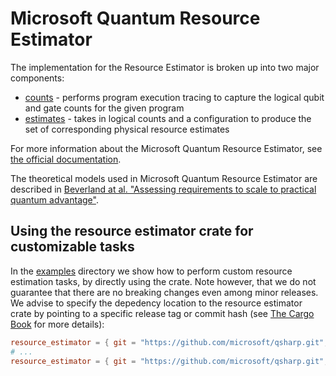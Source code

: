 # Microsoft Quantum Resource Estimator

The implementation for the Resource Estimator is broken up into two major components:

- [counts](./src/counts.rs) - performs program execution tracing to capture the logical qubit and gate counts for the given program
- [estimates](./src/estimates.rs) - takes in logical counts and a configuration to produce the set of corresponding physical resource estimates

For more information about the Microsoft Quantum Resource Estimator, see [the official documentation](https://learn.microsoft.com/en-us/azure/quantum/intro-to-resource-estimation).

The theoretical models used in Microsoft Quantum Resource Estimator are described in [Beverland at al. "Assessing requirements to scale to practical quantum advantage"](https://arxiv.org/abs/2211.07629).

## Using the resource estimator crate for customizable tasks

In the [examples](./examples/) directory we show how to perform custom resource estimation tasks, by directly using the crate. Note however, that we do not guarantee that there are no breaking changes even among minor releases.
We advise to specify the depedency location to the resource estimator crate by pointing to a specific release tag or commit hash (see [The Cargo Book](https://doc.rust-lang.org/cargo/reference/specifying-dependencies.html#specifying-dependencies-from-git-repositories) for more details):

```toml
resource_estimator = { git = "https://github.com/microsoft/qsharp.git", tag = "<tag>" }
# ...
resource_estimator = { git = "https://github.com/microsoft/qsharp.git", rev = "<commit_hash>" }
```
